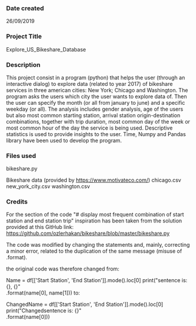 ### Date created
26/09/2019

### Project Title
Explore_US_Bikeshare_Database

### Description

This project consist in a program (python) that helps the user (through an interactive dialog) to explore data (related to year 2017) of bikeshare services in three american cities: New York; Chicago and Washington. The program asks the users which city the user wants to explore data of. Then the user can specify the month (or all from january to june) and a specific weekday (or all). The analysis includes gender analysis, age of the users but also most common starting station, arrival station origin-destination combinations, together with trip duration, most common day of the week or most common hour of the day the service is being used. Descriptive statistics is used to provide insights to the user. Time, Numpy and Pandas library have been used to develop the program.

### Files used
bikeshare.py

Bikeshare data (provided by https://www.motivateco.com/)
chicago.csv
new_york_city.csv
washington.csv

### Credits
For the section of the code "# display most frequent combination of start station and end station trip" inspiration has been taken from the solution provided at this GitHub link: https://github.com/ozlerhakan/bikeshare/blob/master/bikeshare.py

The code was modified by changing the statements and, mainly, correcting a minor error, related to the duplication of the same message (misuse of .format). 

the original code was therefore changed from:

Name = df[['Start Station', 'End Station']].mode().loc[0]
    print("sentence is: {}, {}"\
            .format(name[0], name[1]))
to:

ChangedName = df[['Start Station', 'End Station']].mode().loc[0]
    print("Changedsentence is: {}"\
            .format(name[0]))

